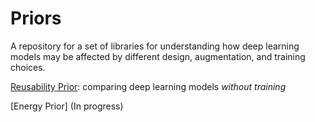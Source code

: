 # Priors 
A repository for a set of libraries for understanding how deep learning models may be affected by different design, augmentation, and training choices.

[Reusability Prior](reusability/README.md): comparing deep learning models _without training_

[Energy Prior] (In progress)

